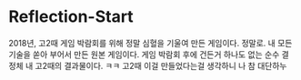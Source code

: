 # Reflection-Start
2018년, 고2때 게임 박람회를 위해 정말 심혈을 기울여 만든 게임이다. 정말로. 내 모든 기술을 쏟아 부어서 만든 원본 게임이다. 게임 박람회 후에 건든거 하나도 없는 순수 결정체 내 고2때의 결과물이다. ㅋㅋ 고2때 이걸 만들었다는걸 생각하니 나 참 대단하누

